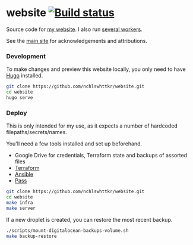 # website [![Build status](https://badge.buildkite.com/5ec9e994380bc49e3c9bd5e6be0341ca874a272b0e61f900f8.svg?branch=main)](https://buildkite.com/nchlswhttkr/website)

Source code for [my website](https://nicholas.cloud/). I also run [several workers](https://github.com/nchlswhttkr/workers/).

See the [main site](https://nicholas.cloud/site/#acknowledgements) for acknowledgements and attributions.

### Development

To make changes and preview this website locally, you only need to have [Hugo](https://gohugo.io/) installed.

```sh
git clone https://github.com/nchlswhttkr/website.git
cd website
hugo serve
```

### Deploy

This is only intended for my use, as it expects a number of hardcoded filepaths/secrets/names.

You'll need a few tools installed and set up beforehand.

-   Google Drive for credentials, Terraform state and backups of assorted files
-   [Terraform](https://www.terraform.io/downloads.html)
-   [Ansible](https://docs.ansible.com/ansible/latest/installation_guide/index.html)
-   [Pass](https://www.passwordstore.org/)

```sh
git clone https://github.com/nchlswhttkr/website.git
cd website
make infra
make server
```

If a new droplet is created, you can restore the most recent backup.

```sh
./scripts/mount-digitalocean-backups-volume.sh
make backup-restore
```
